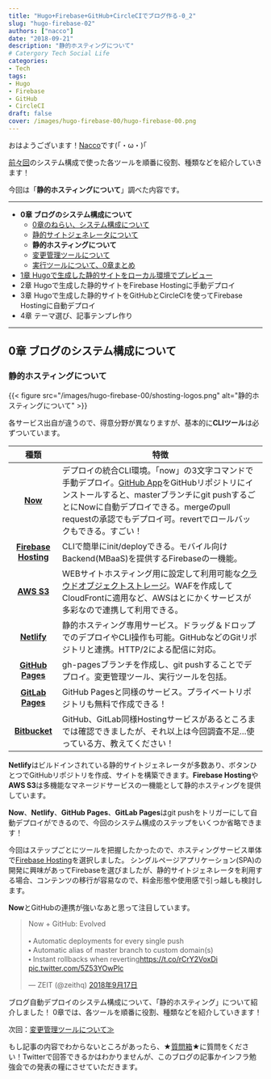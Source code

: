 ```yaml
---
title: "Hugo+Firebase+GitHub+CircleCIでブログ作る-0_2"
slug: "hugo-firebase-02"
authors: ["nacco"]
date: "2018-09-21"
description: "静的ホスティングについて"
# Catergory Tech Social Life
categories:
- Tech
tags:
- Hugo
- Firebase
- GitHub
- CircleCI
draft: false
cover: /images/hugo-firebase-00/hugo-firebase-00.png
---
```


おはようございます！[Nacco](https://twitter.com/climbing_nacco)です(｢・ω・)｢

[前々回](../hugo-firebase-00#システム構成)のシステム構成で使った各ツールを順番に役割、種類などを紹介していきます！

今回は「**静的ホスティングについて**」調べた内容です。

---

- **0章 ブログのシステム構成について**
    - [0章のねらい、システム構成について](../hugo-firebase-00)
    - [静的サイトジェネレータについて](../hugo-firebase-01)
    - **静的ホスティングについて**
    - [変更管理ツールについて](../hugo-firebase-03)
    - [実行ツールについて、0章まとめ](../hugo-firebase-04)
- [1章 Hugoで生成した静的サイトをローカル環境でプレビュー](../hugo-firebase-10)
- 2章 Hugoで生成した静的サイトをFirebase Hostingに手動デプロイ
- 3章 Hugoで生成した静的サイトをGitHubとCircleCIを使ってFirebase Hostingに自動デプロイ
- 4章 テーマ選び、記事テンプレ作り

---
## 0章 ブログのシステム構成について

### 静的ホスティングについて
{{< figure src="/images/hugo-firebase-00/shosting-logos.png" alt="静的ホスティングについて" >}}

各サービス出自が違うので、得意分野が異なりますが、基本的に**CLIツール**は必ずついています。

| 種類                                                                                                                                                                              | 特徴                                                                                                                                                                                                                                                                                     |
| :-------------------------------------------------------------------------------------------------------------------------------------------------------------------------------: | ---------------------------------------------------------------------------------------------------------------------------------------------------------------------------------------------------------------------------------------------------------------------------------------- |
| **[Now](https://zeit.co/now)**                                                                                                                                                    | デプロイの統合CLI環境。「now」の3文字コマンドで手動デプロイ。[GitHub App](https://github.com/apps/now)をGitHubリポジトリにインストールすると、masterブランチにgit pushするごとにNowに自動デプロイできる。mergeのpull requestの承認でもデプロイ可。revertでロールバックもできる。すごい！ |
| **[Firebase Hosting](https://firebase.google.com/docs/hosting/?hl=ja)**                                                                                                           | CLIで簡単にinit/deployできる。モバイル向けBackend(MBaaS)を提供するFirebaseの一機能。                                                                                                                                                                                                     |
| **[AWS S3](https://aws.amazon.com/jp/s3/)**                                                                                                                                       | WEBサイトホスティング用に設定して利用可能な[クラウドオブジェクトストレージ](https://aws.amazon.com/jp/what-is-cloud-object-storage/)。WAFを作成してCloudFrontに適用など、AWSはとにかくサービスが多彩なので連携して利用できる。                                                           |
| **[Netlify](https://www.netlify.com/)**                                                                                                                                           | 静的ホスティング専用サービス。ドラッグ＆ドロップでのデプロイやCLI操作も可能。GitHubなどのGitリポジトリと連携。HTTP/2による配信に対応。                                                                                                                                                   |
| **[GitHub Pages](https://pages.github.com/)**                                                                                                                                     | gh-pagesブランチを作成し、git pushすることでデプロイ。変更管理ツール、実行ツールを包括。                                                                                                                                                                                                 |
| **[GitLab Pages](https://about.gitlab.com/features/pages/)**                                                                                                                      | GitHub Pagesと同様のサービス。プライベートリポジトリも無料で作成できる！                                                                                                                                                                                                                 |
| **[Bitbucket](https://confluence.atlassian.com/bitbucket/publishing-a-website-on-bitbucket-cloud-221449776.html#PublishingaWebsiteonBitbucketCloud-ConfigureaWebsiteforHosting)** | GitHub、GitLab同様Hostingサービスがあるところまでは確認できましたが、それ以上は今回調査不足…使っている方、教えてください！                                                                                                                                                               |

**Netlify**はビルドインされている静的サイトジェネレータが多数あり、ボタンひとつでGitHubリポジトリを作成、サイトを構築できます。**Firebase Hosting**や**AWS S3**は多機能なマネージドサービスの一機能として静的ホスティングを提供しています。

**Now**、**Netlify**、**GitHub Pages**、**GitLab Pages**はgit pushをトリガーにして自動デプロイができるので、今回のシステム構成のステップをいくつか省略できます！

今回はステップごとにツールを把握したかったので、ホスティングサービス単体で[Firebase Hosting](https://firebase.google.com/docs/hosting/?hl=ja)を選択しました。
シングルページアプリケーション(SPA)の開発に興味があってFirebaseを選びましたが、静的サイトジェネレータを利用する場合、コンテンツの移行が容易なので、料金形態や使用感で引っ越しも検討します。

**Now**とGitHubの連携が強いなあと思って注目しています。

<blockquote class="twitter-tweet" data-lang="ja"><p lang="en" dir="ltr">Now + GitHub: Evolved<br><br>⬩ Automatic deployments for every single push<br>⬩ Automatic alias of master branch to custom domain(s)<br>⬩ Instant rollbacks when reverting<a href="https://t.co/rCrY2VoxDi">https://t.co/rCrY2VoxDi</a> <a href="https://t.co/5Z53YOwPlc">pic.twitter.com/5Z53YOwPlc</a></p>&mdash; ZEIT (@zeithq) <a href="https://twitter.com/zeithq/status/1041734451691175937?ref_src=twsrc%5Etfw">2018年9月17日</a></blockquote>
<script async src="https://platform.twitter.com/widgets.js" charset="utf-8"></script>

ブログ自動デプロイのシステム構成について、「静的ホスティング」について紹介しました！
0章では、各ツールを順番に役割、種類などを紹介していきます！

次回：[変更管理ツールについて≫](../hugo-firebase-03)

もし記事の内容でわからないところがあったら、★[質問箱](https://peing.net/ja/climbing_nacco?event=0)★に質問をください！Twitterで回答できるかはわかりませんが、このブログの記事かインフラ勉強会での発表の糧にさせていただきます。
